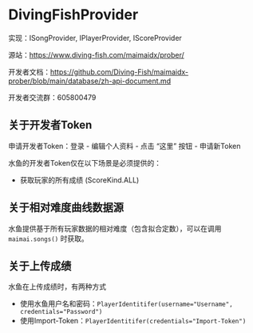 # DivingFishProvider

实现：ISongProvider, IPlayerProvider, IScoreProvider

源站：https://www.diving-fish.com/maimaidx/prober/

开发者文档：https://github.com/Diving-Fish/maimaidx-prober/blob/main/database/zh-api-document.md

开发者交流群：605800479

## 关于开发者Token

申请开发者Token：登录 - 编辑个人资料 - 点击 “这里” 按钮 - 申请新Token

水鱼的开发者Token仅在以下场景是必须提供的：

- 获取玩家的所有成绩 (ScoreKind.ALL)

## 关于相对难度曲线数据源

水鱼提供基于所有玩家数据的相对难度（包含拟合定数），可以在调用 `maimai.songs()` 时获取。

## 关于上传成绩

水鱼在上传成绩时，有两种方式

- 使用水鱼用户名和密码：`PlayerIdentitifer(username="Username", credentials="Password")`
- 使用Import-Token：`PlayerIdentitifer(credentials="Import-Token")`